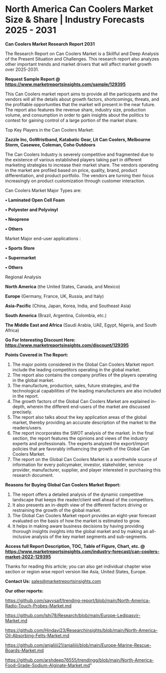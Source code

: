 # North America Can Coolers Market Size & Share | Industry Forecasts 2025 - 2031

<strong>Can Coolers Market Research Report 2031</strong>

The Research Report on Can Coolers Market is a Skillful and Deep Analysis of the Present Situation and Challenges. This research report also analyzes other important trends and market drivers that will affect market growth over 2025-2031.

<strong>Request Sample Report @ <a href=https://www.marketreportsinsights.com/sample/129395>https://www.marketreportsinsights.com/sample/129395</a></strong>

This Can Coolers market report aims to provide all the participants and the vendors will all the details about growth factors, shortcomings, threats, and the profitable opportunities that the market will present in the near future. The report also features the revenue share, industry size, production volume, and consumption in order to gain insights about the politics to contest for gaining control of a large portion of the market share.

Top Key Players in the Can Coolers Market:

<strong>Zazzle Inc, GoWristband, Katabatic Gear, Lit Can Coolers, Melbourne Storm, Casewee, Coleman, Coho Outdoors</strong>

The Can Coolers Industry is severely competitive and fragmented due to the existence of various established players taking part in different marketing strategies to increase their market share. The vendors operating in the market are profiled based on price, quality, brand, product differentiation, and product portfolio. The vendors are turning their focus increasingly on product customization through customer interaction.

Can Coolers Market Major Types are:

<strong>• Laminated Open Cell Foam

• Polyester and Polyvinyl

• Neoprene

• Others</strong>

Market Major end-user applications :

<strong>• Sports Store

• Supermarket

• Others</strong>

Regional Analysis

</u><strong><b>North America</b></strong> (the United States, Canada, and Mexico)

<strong><b>Europe </b></strong>(Germany, France, UK, Russia, and Italy)

<strong><b>Asia-Pacific</b></strong> (China, Japan, Korea, India, and Southeast Asia)

<strong><b>South America</b></strong> (Brazil, Argentina, Colombia, etc.)

<strong><b>The Middle East and Africa</b></strong> (Saudi Arabia, UAE, Egypt, Nigeria, and South Africa)

<strong>Go For Interesting Discount Here: <a href=https://www.marketreportsinsights.com/discount/129395>https://www.marketreportsinsights.com/discount/129395</a></strong>

<strong>Points Covered in The Report:</strong>
<ol>
  <li>The major points considered in the Global Can Coolers Market report include the leading competitors operating in the global market.</li>
  <li>The report also contains the company profiles of the players operating in the global market.</li>
  <li>The manufacture, production, sales, future strategies, and the technological capabilities of the leading manufacturers are also included in the report.</li>
  <li>The growth factors of the Global Can Coolers Market are explained in-depth, wherein the different end-users of the market are discussed precisely.</li>
  <li>The report also talks about the key application areas of the global market, thereby providing an accurate description of the market to the readers/users.</li>
  <li>The report incorporates the SWOT analysis of the market. In the final section, the report features the opinions and views of the industry experts and professionals. The experts analyzed the export/import policies that are favorably influencing the growth of the Global Can Coolers Market.</li>
  <li>The report on the Global Can Coolers Market is a worthwhile source of information for every policymaker, investor, stakeholder, service provider, manufacturer, supplier, and player interested in purchasing this research document.</li>
</ol>
<strong>Reasons for Buying Global Can Coolers Market Report:</strong>

<ol>
  <li>The report offers a detailed analysis of the dynamic competitive landscape that keeps the reader/client well ahead of the competitors.</li>
  <li>It also presents an in-depth view of the different factors driving or restraining the growth of the global market.</li>
  <li>The Global Can Coolers Market report provides an eight-year forecast evaluated on the basis of how the market is estimated to grow.</li>
  <li>It helps in making aware business decisions by having providing thorough insights insights into the global market and by making an all-inclusive analysis of the key market segments and sub-segments.</li>
</ol>
<strong>Access full Report Description, TOC, Table of Figure, Chart, etc. @ <a href=https://www.marketreportsinsights.com/industry-forecast/can-coolers-market-2022-129395>https://www.marketreportsinsights.com/industry-forecast/can-coolers-market-2022-129395</a></strong>


Thanks for reading this article; you can also get individual chapter wise section or region wise report version like Asia, United States, Europe.

<strong>Contact Us:</strong>
sales@marketreportsinsights.com

<strong>Our other reports:</strong>

<a href=https://github.com/sayysaif/trending-report/blob/main/North-America-Radio-Touch-Probes-Market.md>https://github.com/sayysaif/trending-report/blob/main/North-America-Radio-Touch-Probes-Market.md</a>

<a href=https://github.com/Ishi78/Research/blob/main/Europe-Ledipasvir-Market.md>https://github.com/Ishi78/Research/blob/main/Europe-Ledipasvir-Market.md</a>

<a href=https://github.com/Hindavi23/Researchinsights/blob/main/North-America-Oil-Absorbing-Felts-Market.md>https://github.com/Hindavi23/Researchinsights/blob/main/North-America-Oil-Absorbing-Felts-Market.md</a>

<a href=https://github.com/anjaliiii21/anjaliiii/blob/main/Europe-Marine-Rescue-Boards-Market.md>https://github.com/anjaliiii21/anjaliiii/blob/main/Europe-Marine-Rescue-Boards-Market.md</a>

<a href=https://github.com/arshdeep76555/trendingg/blob/main/North-America-Food-Grade-Sodium-Alginate-Market.md>https://github.com/arshdeep76555/trendingg/blob/main/North-America-Food-Grade-Sodium-Alginate-Market.md</a>"
